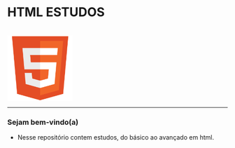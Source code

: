 # HTML ESTUDOS

<div style="display: inline_block"><br>
  <img align="center" alt="LeandroAzevedo-1-HTML" height="150" width="150" src="https://raw.githubusercontent.com/devicons/devicon/master/icons/html5/html5-original.svg">
</div>

<hr>

### Sejam bem-vindo(a) 

* Nesse repositório contem estudos, do básico ao avançado em html.
